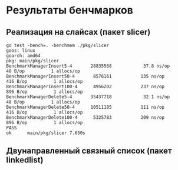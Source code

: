 # Результаты бенчмарков

## Реализация на слайсах (пакет slicer)

```
go test -bench=. -benchmem ./pkg/slicer
goos: linux
goarch: amd64
pkg: main/pkg/slicer
BenchmarkManagerInsert5-4     	28835568	        37.8 ns/op	      48 B/op	       1 allocs/op
BenchmarkManagerInsert50-4    	 8576161	       135 ns/op	     416 B/op	       1 allocs/op
BenchmarkManagerInsert100-4   	 4956202	       237 ns/op	     896 B/op	       1 allocs/op
BenchmarkManagerDelete5-4     	35437718	        32.1 ns/op	      48 B/op	       1 allocs/op
BenchmarkManagerDelete50-4    	10511185	       111 ns/op	     416 B/op	       1 allocs/op
BenchmarkManagerDelete100-4   	 5325783	       209 ns/op	     896 B/op	       1 allocs/op
PASS
ok  	main/pkg/slicer	7.650s
```

## Двунаправленный связный список (пакет linkedlist)